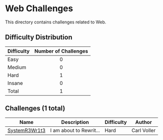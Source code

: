# Web Challenges
This directory contains challenges related to Web.

## Difficulty Distribution
| Difficulty | Number of Challenges |
| ---------- |:--------------------:|
| Easy | 0 |
| Medium | 0 |
| Hard | 1 |
| Insane | 0 |
| Total | 1 |

## Challenges (1 total)
| Name | Description | Difficulty | Author |
| ---- | ----------- | ---------- | ------ |
| [SystemR3Wr1t3](<./SystemR3Wr1t3>) | I am about to Rewrit... | Hard | Carl Voller |
